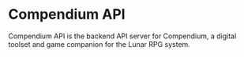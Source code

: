 # Compendium API

Compendium API is the backend API server for Compendium, a digital toolset and game companion for the Lunar RPG system.
